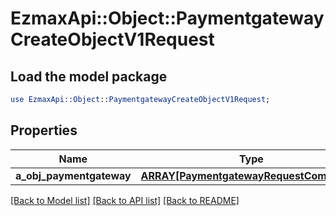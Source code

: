 # EzmaxApi::Object::PaymentgatewayCreateObjectV1Request

## Load the model package
```perl
use EzmaxApi::Object::PaymentgatewayCreateObjectV1Request;
```

## Properties
Name | Type | Description | Notes
------------ | ------------- | ------------- | -------------
**a_obj_paymentgateway** | [**ARRAY[PaymentgatewayRequestCompound]**](PaymentgatewayRequestCompound.md) |  | 

[[Back to Model list]](../README.md#documentation-for-models) [[Back to API list]](../README.md#documentation-for-api-endpoints) [[Back to README]](../README.md)


